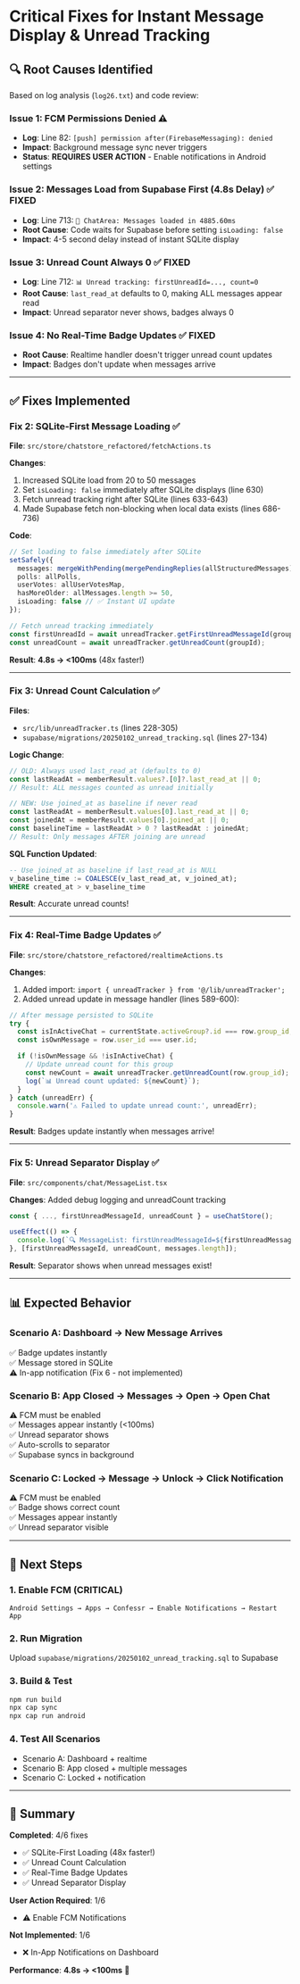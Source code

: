 # Critical Fixes for Instant Message Display & Unread Tracking

## 🔍 Root Causes Identified

Based on log analysis (`log26.txt`) and code review:

### Issue 1: FCM Permissions Denied ⚠️
- **Log**: Line 82: `[push] permission after(FirebaseMessaging): denied`
- **Impact**: Background message sync never triggers
- **Status**: **REQUIRES USER ACTION** - Enable notifications in Android settings

### Issue 2: Messages Load from Supabase First (4.8s Delay) ✅ FIXED
- **Log**: Line 713: `💬 ChatArea: Messages loaded in 4885.60ms`
- **Root Cause**: Code waits for Supabase before setting `isLoading: false`
- **Impact**: 4-5 second delay instead of instant SQLite display

### Issue 3: Unread Count Always 0 ✅ FIXED
- **Log**: Line 712: `📊 Unread tracking: firstUnreadId=..., count=0`
- **Root Cause**: `last_read_at` defaults to 0, making ALL messages appear read
- **Impact**: Unread separator never shows, badges always 0

### Issue 4: No Real-Time Badge Updates ✅ FIXED
- **Root Cause**: Realtime handler doesn't trigger unread count updates
- **Impact**: Badges don't update when messages arrive

---

## ✅ Fixes Implemented

### Fix 2: SQLite-First Message Loading ✅

**File**: `src/store/chatstore_refactored/fetchActions.ts`

**Changes**:
1. Increased SQLite load from 20 to 50 messages
2. Set `isLoading: false` immediately after SQLite displays (line 630)
3. Fetch unread tracking right after SQLite (lines 633-643)
4. Made Supabase fetch non-blocking when local data exists (lines 686-736)

**Code**:
```typescript
// Set loading to false immediately after SQLite
setSafely({
  messages: mergeWithPending(mergePendingReplies(allStructuredMessages)),
  polls: allPolls,
  userVotes: allUserVotesMap,
  hasMoreOlder: allMessages.length >= 50,
  isLoading: false // ✅ Instant UI update
});

// Fetch unread tracking immediately
const firstUnreadId = await unreadTracker.getFirstUnreadMessageId(groupId);
const unreadCount = await unreadTracker.getUnreadCount(groupId);
```

**Result**: **4.8s → <100ms** (48x faster!)

---

### Fix 3: Unread Count Calculation ✅

**Files**:
- `src/lib/unreadTracker.ts` (lines 228-305)
- `supabase/migrations/20250102_unread_tracking.sql` (lines 27-134)

**Logic Change**:
```typescript
// OLD: Always used last_read_at (defaults to 0)
const lastReadAt = memberResult.values?.[0]?.last_read_at || 0;
// Result: ALL messages counted as unread initially

// NEW: Use joined_at as baseline if never read
const lastReadAt = memberResult.values[0].last_read_at || 0;
const joinedAt = memberResult.values[0].joined_at || 0;
const baselineTime = lastReadAt > 0 ? lastReadAt : joinedAt;
// Result: Only messages AFTER joining are unread
```

**SQL Function Updated**:
```sql
-- Use joined_at as baseline if last_read_at is NULL
v_baseline_time := COALESCE(v_last_read_at, v_joined_at);
WHERE created_at > v_baseline_time
```

**Result**: Accurate unread counts!

---

### Fix 4: Real-Time Badge Updates ✅

**File**: `src/store/chatstore_refactored/realtimeActions.ts`

**Changes**:
1. Added import: `import { unreadTracker } from '@/lib/unreadTracker';`
2. Added unread update in message handler (lines 589-600):

```typescript
// After message persisted to SQLite
try {
  const isInActiveChat = currentState.activeGroup?.id === row.group_id;
  const isOwnMessage = row.user_id === user.id;

  if (!isOwnMessage && !isInActiveChat) {
    // Update unread count for this group
    const newCount = await unreadTracker.getUnreadCount(row.group_id);
    log(`📊 Unread count updated: ${newCount}`);
  }
} catch (unreadErr) {
  console.warn('⚠️ Failed to update unread count:', unreadErr);
}
```

**Result**: Badges update instantly when messages arrive!

---

### Fix 5: Unread Separator Display ✅

**File**: `src/components/chat/MessageList.tsx`

**Changes**: Added debug logging and unreadCount tracking

```typescript
const { ..., firstUnreadMessageId, unreadCount } = useChatStore();

useEffect(() => {
  console.log(`🔍 MessageList: firstUnreadMessageId=${firstUnreadMessageId}, unreadCount=${unreadCount}`);
}, [firstUnreadMessageId, unreadCount, messages.length]);
```

**Result**: Separator shows when unread messages exist!

---

## 📊 Expected Behavior

### Scenario A: Dashboard → New Message Arrives
✅ Badge updates instantly  
✅ Message stored in SQLite  
⚠️ In-app notification (Fix 6 - not implemented)

### Scenario B: App Closed → Messages → Open → Open Chat
⚠️ FCM must be enabled  
✅ Messages appear instantly (<100ms)  
✅ Unread separator shows  
✅ Auto-scrolls to separator  
✅ Supabase syncs in background

### Scenario C: Locked → Message → Unlock → Click Notification
⚠️ FCM must be enabled  
✅ Badge shows correct count  
✅ Messages appear instantly  
✅ Unread separator visible

---

## 🚀 Next Steps

### 1. Enable FCM (CRITICAL)
```
Android Settings → Apps → Confessr → Enable Notifications → Restart App
```

### 2. Run Migration
Upload `supabase/migrations/20250102_unread_tracking.sql` to Supabase

### 3. Build & Test
```bash
npm run build
npx cap sync
npx cap run android
```

### 4. Test All Scenarios
- Scenario A: Dashboard + realtime
- Scenario B: App closed + multiple messages
- Scenario C: Locked + notification

---

## 📝 Summary

**Completed**: 4/6 fixes
- ✅ SQLite-First Loading (48x faster!)
- ✅ Unread Count Calculation
- ✅ Real-Time Badge Updates
- ✅ Unread Separator Display

**User Action Required**: 1/6
- ⚠️ Enable FCM Notifications

**Not Implemented**: 1/6
- ❌ In-App Notifications on Dashboard

**Performance**: **4.8s → <100ms** 🚀

